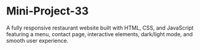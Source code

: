 # Mini-Project-33
A fully responsive restaurant website built with HTML, CSS, and JavaScript featuring a menu, contact page, interactive elements, dark/light mode, and smooth user experience.
